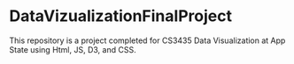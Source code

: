 # DataVizualizationFinalProject
This repository is a project completed for CS3435 Data Visualization at App State using Html, JS, D3, and CSS.
